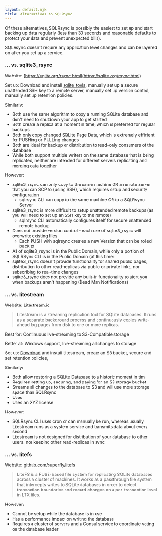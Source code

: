 ```yaml
---
layout: default.njk
title: Alternatives to SQLRSync
---
```


Of these alternatives, SQLRsync is possibly the easiest to set up and start backing up data regularly (less than 30 seconds and reasonable defaults to protect your data and prevent unexpected bills).

SQLRsync doesn't require any application level changes and can be layered on after you set up a service.

### ... vs. sqlite3_rsync

Website: [https://sqlite.org/rsync.html](https://sqlite.org/rsync.html)

Set up: Download and install [sqlite_tools](https://sqlite.org/download.html), manually set up a secure unattended SSH key to a remote server, manually set up version control, manually set up retention policies.

Similarly:

- Both use the same algorithm to copy a running SQLite database and don't need to shutdown your app to get started
- Both create a replica at a moment in time, which is preferred for regular backups
- Both only copy changed SQLite Page Data, which is extremely efficient for PUSHing or PULLing changes
- Both are ideal for backup or distribution to read-only consumers of the database
- While both support multiple writers on the same database that is being replicated, neither are intended for different servers replicating and merging data together

However:

- sqlite3_rsync can only copy to the same machine OR a remote server that you can SCP to (using SSH), which requires setup and security configuration
  - sqlrsync CLI can copy to the same machine OR to a SQLRsync Server
- sqlite3_rsync is more difficult to setup unattended remote backups (as you will need to set up an SSH key to the remote)
  - sqlrsync CLI automatically configures itself for secure unattended remote backup
- Does not provide version control - each use of sqlite3_rsync will overwrite existing files
  - Each PUSH with sqlrsync creates a new Version that can be rolled back to
- All of sqlite3_rsync is in the Public Domain, while only a portion of SQLRSync CLI is in the Public Domain (at this time)
- sqlite3_rsync doesn't provide functionality for shared public pages, distribution to other read-replicas via public or private links, nor subscribing to real-time changes
- sqlite3_rsync does not provide any built-in functionality to alert you when backups aren't happening (Dead Man Notifications)

### ... vs. litestream

Website: [Litestream.io](https://litestream.io/)

> Litestream is a streaming replication tool for SQLite databases. It runs as a separate background process and continuously copies write-ahead log pages from disk to one or more replicas.

Best for: Continuous live-streaming to S3-Compatible storage

Better at: Windows support, live-streaming all changes to storage

Set up: [Download](https://litestream.io/install) and install Litestream, create an S3 bucket, secure and set retention policies,

Similarly:

- Both allow restoring a SQLite Database to a historic moment in tim
- Requires setting up, securing, and paying for an S3 storage bucket
- Streams all changes to the database to S3 and will use more storage space than SQLRsync
- Uses
- Uses an XYZ license

However:

- SQLRsync CLI uses cron or can manually be run, whereas usually Litestream runs as a system service and transmits data about every second
- Litestream is not designed for distribution of your database to other users, nor keeping other read-replicas in sync

### ... vs. litefs

Website: [github.com/superfly/litefs](https://github.com/superfly/litefs)

> LiteFS is a FUSE-based file system for replicating SQLite databases across a cluster of machines. It works as a passthrough file system that intercepts writes to SQLite databases in order to detect transaction boundaries and record changes on a per-transaction level in LTX files.

However:

- Cannot be setup while the database is in use
- Has a performance impact on writing the database
- Requires a cluster of servers and a Consul service to coordinate voting on the database leader
